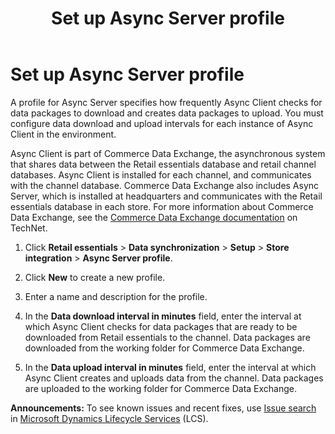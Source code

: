 ﻿---
title: Set up Async Server profile
TOCTitle: Set up Async Server profile
ms:assetid: 00faba1a-26cf-4bb6-b28d-b6361b30aa9b
ms:mtpsurl: https://technet.microsoft.com/en-us/library/Dn859554(v=AX.60)
ms:contentKeyID: 63820130
ms.date: 12/17/2014
mtps_version: v=AX.60
---

# Set up Async Server profile 


A profile for Async Server specifies how frequently Async Client checks for data packages to download and creates data packages to upload. You must configure data download and upload intervals for each instance of Async Client in the environment.

Async Client is part of Commerce Data Exchange, the asynchronous system that shares data between the Retail essentials database and retail channel databases. Async Client is installed for each channel, and communicates with the channel database. Commerce Data Exchange also includes Async Server, which is installed at headquarters and communicates with the Retail essentials database in each store. For more information about Commerce Data Exchange, see the [Commerce Data Exchange documentation](http://go.microsoft.com/fwlink/?linkid=391057) on TechNet.

1.  Click **Retail essentials** \> **Data synchronization** \> **Setup** \> **Store integration** \> **Async Server profile**.

2.  Click **New** to create a new profile.

3.  Enter a name and description for the profile.

4.  In the **Data download interval in minutes** field, enter the interval at which Async Client checks for data packages that are ready to be downloaded from Retail essentials to the channel. Data packages are downloaded from the working folder for Commerce Data Exchange.

5.  In the **Data upload interval in minutes** field, enter the interval at which Async Client creates and uploads data from the channel. Data packages are uploaded to the working folder for Commerce Data Exchange.

  
**Announcements:** To see known issues and recent fixes, use [Issue search](http://go.microsoft.com/fwlink/?linkid=389258) in [Microsoft Dynamics Lifecycle Services](http://go.microsoft.com/fwlink/?linkid=306505) (LCS).

